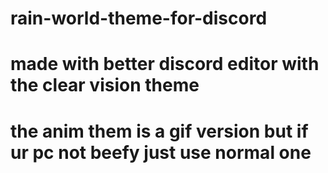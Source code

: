 # rain-world-theme-for-discord
# made with better discord editor with the clear vision theme
# the anim them is a gif version but if ur pc not beefy just use normal one
